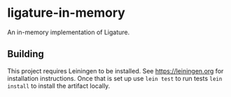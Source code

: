 # ligature-in-memory
An in-memory implementation of Ligature.

## Building
This project requires Leiningen to be installed.
See https://leiningen.org for installation instructions.
Once that is set up use `lein test` to run tests `lein install` to install the artifact locally.
